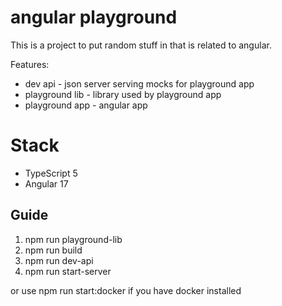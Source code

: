 
# angular playground

This is a project to put random stuff in that is related to angular.

Features:

 - dev api - json server serving mocks for playground app
 - playground lib - library used by playground app
 - playground app - angular app
   
# Stack

 - TypeScript 5
 - Angular 17

## Guide

1. npm run playground-lib
2. npm run build
3. npm run dev-api
4. npm run start-server

or use npm run start:docker if you have docker installed
